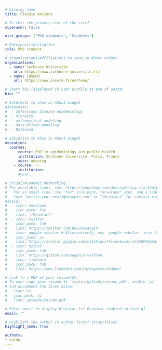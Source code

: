 ```yaml
---
# Display name
title: Claudio Ascione

# Is this the primary user of the site?
superuser: false

user_groups: ["PhD students", "Students"]

# Role/position/tagline
role: PhD student

# Organizations/Affiliations to show in About widget
organizations:
  - name: Sorbonne Université
    url: https://www.sorbonne-universite.fr/
  - name: INSERM
    url: https://www.inserm.fr/en/home/

# Short bio (displayed in user profile at end of posts)
bio: ""

# Interests to show in About widget
#interests:
#  - Infectious disease epidemiology
#  - HIV/AIDS
#  - mathematical modeling
#  - data-driven modeling
#  - Botswana

# Education to show in About widget
education:
  courses:
    - course: PhD in epidemiology and public health
      institution: Sorbonne Université, Paris, France
      year: ongoing
    - course: --
      institution: --
      #year:

# Social/Academic Networking
# For available icons, see: https://wowchemy.com/docs/getting-started/page-builder/#icons
#   For an email link, use "fas" icon pack, "envelope" icon, and a link in the
#   form "mailto:your-email@example.com" or "/#contact" for contact widget.
#social:
#  - icon: envelope
#    icon_pack: fas
#    link: '/#contact'
#  - icon: twitter
#    icon_pack: fab
#    link: https://twitter.com/boxuanwang14
#  - icon: google-scholar # Alternatively, use `google-scholar` icon from `ai` icon pack.  `graduation-cap`
#    icon_pack: ai
#    link: https://scholar.google.com/citations?hl=en&user=YxA56MYAAAAJ
#  - icon: github
#    icon_pack: fab
#    link: https://github.com/eugenio-valdano
#  - icon: linkedin
#    icon_pack: fab
#    link: https://www.linkedin.com/in/eugeniovaldano/

# Link to a PDF of your resume/CV.
# To use: copy your resume to `static/uploads/resume.pdf`, enable `ai` icons in `params.toml`,
# and uncomment the lines below.
# - icon: cv
#   icon_pack: ai
#   link: uploads/resume.pdf

# Enter email to display Gravatar (if Gravatar enabled in Config)
email: ''

# Highlight the author in author lists? (true/false)
highlight_name: true

authors:
- baldo
---
```

